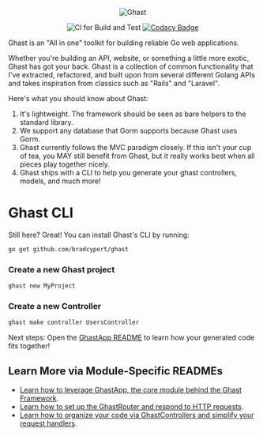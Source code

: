 <div align="center">
 
![Ghast](https://user-images.githubusercontent.com/1455979/136201893-79101b45-5ee0-486e-9e3d-db91daab0406.png)

 ![CI for Build and Test](https://github.com/bradcypert/ghast/actions/workflows/tests.yml/badge.svg) [![Codacy Badge](https://app.codacy.com/project/badge/Grade/a944a2dfb411455293e1b6f48344e611)](https://www.codacy.com/gh/bradcypert/ghast/dashboard?utm_source=github.com&amp;utm_medium=referral&amp;utm_content=bradcypert/ghast&amp;utm_campaign=Badge_Grade)
</div>

Ghast is an "All in one" toolkit for building reliable Go web applications.

Whether you're building an API, website, or something a little more exotic, Ghast has got your back. Ghast is a collection of common functionality that I've extracted, refactored, and built upon from several different Golang APIs and takes inspiration from classics such as "Rails" and "Laravel".

Here's what you should know about Ghast:

1. It's lightweight. The framework should be seen as bare helpers to the standard library.
2. We support any database that Gorm supports because Ghast uses Gorm.
3. Ghast currently follows the MVC paradigm closely. If this isn't your cup of tea, you MAY still benefit from Ghast, but it really works best when all pieces play together nicely.
4. Ghast ships with a CLI to help you generate your ghast controllers, models, and much more!

# Ghast CLI

Still here? Great! You can install Ghast's CLI by running:

```bash
go get github.com/bradcypert/ghast
```

### Create a new Ghast project

```bash
ghast new MyProject
```

### Create a new Controller

```bash
ghast make controller UsersController
```

Next steps: Open the [GhastApp README](./pkg/app/README.md) to learn how your generated code fits together!

## Learn More via Module-Specific READMEs
 - [Learn how to leverage GhastApp, the core module behind the Ghast Framework](./pkg/app/README.md).
 - [Learn how to set up the GhastRouter and respond to HTTP requests](./pkg/router/README.md).
 - [Learn how to organize your code via GhastControllers and simplify your request handlers](./pkg/controllers/README.md).
